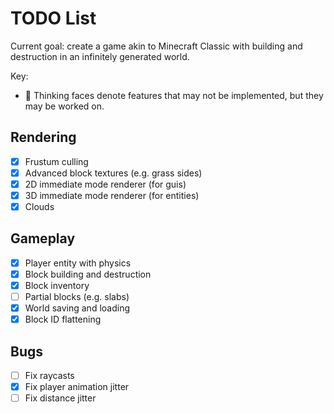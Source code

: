 
# TODO List

Current goal: create a game akin to Minecraft Classic with building and destruction in an infinitely generated world.

Key:
- 🤔 Thinking faces denote features that may not be implemented, but they may be worked on.

## Rendering
- [x] Frustum culling
- [x] Advanced block textures (e.g. grass sides)
- [x] 2D immediate mode renderer (for guis)
- [x] 3D immediate mode renderer (for entities)
- [x] Clouds

## Gameplay
- [x] Player entity with physics
- [x] Block building and destruction
- [x] Block inventory
- [ ] Partial blocks (e.g. slabs)
- [x] World saving and loading
- [x] Block ID flattening

## Bugs
- [ ] Fix raycasts
- [x] Fix player animation jitter
- [ ] Fix distance jitter
